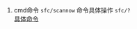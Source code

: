 1. cmd命令  `sfc/scannow`  命令具体操作 `sfc/?` <br>
[具体命令](http://www.xitongtiandi.net/d/file/wenzhang/win10/2016-11-22/c831eb4fe0619f4dc09de7b658cf671e.jpg)
    

